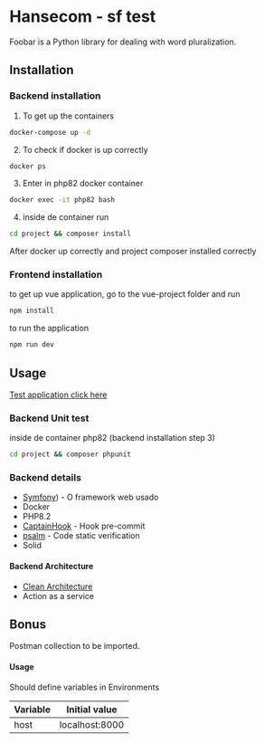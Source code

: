 # Hansecom - sf test


Foobar is a Python library for dealing with word pluralization.

## Installation
### Backend installation
1. To get up the containers

```bash
docker-compose up -d
```
2. To check if docker is up correctly

```bash
docker ps
```
3. Enter in php82 docker container

```bash
docker exec -it php82 bash
```
4. inside de container run 

```bash
cd project && composer install
```
After docker up correctly and project composer installed correctly

### Frontend installation

to get up vue application, go to the vue-project folder and run

```bash
npm install
```

to run the application 
```bash
npm run dev
```


## Usage 

[Test application click here](http://127.0.0.1:5173/)

### Backend Unit test 

inside de container php82 (backend installation step 3)

```bash
cd project && composer phpunit
```

### Backend details
* [Symfony](https://symfony.com/releases/6.3)) - O framework web usado
* Docker
* PHP8.2
* [CaptainHook](https://github.com/captainhookphp/captainhook) - Hook pre-commit
* [psalm](https://psalm.dev/) - Code static verification
* Solid

#### Backend Architecture
- [Clean Architecture](https://blog.cleancoder.com/uncle-bob/2012/08/13/the-clean-architecture.html)
- Action as a service


## Bonus

Postman collection to be imported.

#### Usage

Should define variables in Environments

| Variable | Initial value  |
|----------|----------------|
| host     | localhost:8000 |


